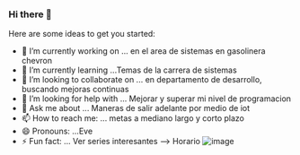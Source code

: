 ### Hi there 👋



Here are some ideas to get you started:

- 🔭 I’m currently working on ... en el area de sistemas en gasolinera chevron 
- 🌱 I’m currently learning ...Temas de la carrera de sistemas 
- 👯 I’m looking to collaborate on ... en departamento de desarrollo, buscando mejoras continuas 
- 🤔 I’m looking for help with ... Mejorar y superar mi nivel de programacion
- 💬 Ask me about ... Maneras de salir adelante por medio de iot
- 📫 How to reach me: ... metas a mediano largo y corto plazo
- 😄 Pronouns: ...Eve
- ⚡ Fun fact: ... Ver series interesantes 
--> 
Horario 
![image](https://user-images.githubusercontent.com/124218442/219788342-bfe54e8d-93a3-4bce-8842-2869eb8d9df4.png)

